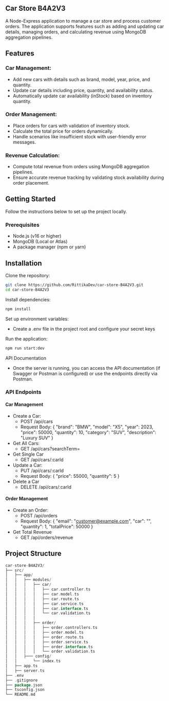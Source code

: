 ## Car Store B4A2V3

A Node-Express application to manage a car store and process customer orders. The application supports features such as adding and updating car details, managing orders, and calculating revenue using MongoDB aggregation pipelines.

## Features

### Car Management:

- Add new cars with details such as brand, model, year, price, and quantity.
- Update car details including price, quantity, and availability status.
- Automatically update car availability (inStock) based on inventory quantity.

### Order Management:

- Place orders for cars with validation of inventory stock.
- Calculate the total price for orders dynamically.
- Handle scenarios like insufficient stock with user-friendly error messages.

### Revenue Calculation:

- Compute total revenue from orders using MongoDB aggregation pipelines.
- Ensure accurate revenue tracking by validating stock availability during order placement.

## Getting Started

Follow the instructions below to set up the project locally.

### Prerequisites

- Node.js (v16 or higher)
- MongoDB (Local or Atlas)
- A package manager (npm or yarn)

## Installation

Clone the repository:

```bash
git clone https://github.com/RittikaDev/car-store-B4A2V3.git
cd car-store-B4A2V3
```

Install dependencies:

```bash
npm install
```

Set up environment variables:

- Create a .env file in the project root and configure your secret keys

Run the application:

```bash
npm run start:dev
```

API Documentation

- Once the server is running, you can access the API documentation (if Swagger or Postman is configured) or use the endpoints directly via Postman.

### API Endpoints

#### Car Management

- Create a Car:
  - POST /api/cars
  - Request Body: { "brand": "BMW", "model": "X5", "year": 2023, "price": 50000, "quantity": 10, "category": "SUV", "description": "Luxury SUV" }
- Get All Cars:
  - GET /api/cars?searchTerm=
- Get Single Car
  - GET /api/cars/:carId
- Update a Car:
  - PUT /api/cars/:carId
  - Request Body: { "price": 55000, "quantity": 5 }
- Delete a Car
  - DELETE /api/cars/:carId

#### Order Management

- Create an Order:
  - POST /api/orders
  - Request Body: { "email": "customer@example.com", "car": "<carId>", "quantity": 1, "totalPrice": 50000 }
- Get Total Revenue
  - GET /api/orders/revenue

## Project Structure

```go
car-store-B4A2V3/
├── src/
│   ├── app/
│   │   ├── modules/
│   │   │   ├── car/
│   │   │   │   ├── car.controller.ts
│   │   │   │   ├── car.model.ts
│   │   │   │   ├── car.route.ts
│   │   │   │   ├── car.service.ts
│   │   │   │   ├── car.interface.ts
│   │   │   │   └── car.validation.ts
│   │   │   │
│   │   │   ├── order/
│   │   │   │   ├── order.controllers.ts
│   │   │   │   ├── order.model.ts
│   │   │   │   ├── order.route.ts
│   │   │   │   ├── order.service.ts
│   │   │   │   ├── order.interface.ts
│   │   │   │   └── order.validation.ts
│   │   ├─── config/
│   │       └── index.ts
│   ├── app.ts
│   ├── server.ts
├── .env
├── .gitignore
├── package.json
├── tsconfig.json
└── README.md
```
